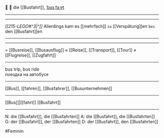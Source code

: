 🚌 🔴 die [[Busfahrt]], [ˈbʊsˌfaːɐ̯t](https://youglish.com/pronounce/Busfahrt/german)

---
---

_[[215-LEGO#^3|^]]_ Allerdings kam es [[mehrfach]] `zu` [[Verspätung]]en `bei` den [[Busfahrt]]en


---


---

= [[Busreise]], [[Busausflug]]
≈ [[Reise]], [[Transport]], [[Tour]]
≠ [[Flugreise]], [[Zugfahrt]]

---

bus trip, bus ride  
поездка на автобусе

---

[[Bus]], [[fahren]], [[Busfahrer]], [[Busunternehmen]]

---

[[Bus]]|[[fahrt]]
[[Busfahrt]]

---

N: die [[Busfahrt]], die [[Busfahrten]]
A: die [[Busfahrt]], die [[Busfahrten]]
G: der [[Busfahrt]], der [[Busfahrten]]
D: der [[Busfahrt]], den [[Busfahrten]]

#Feminin
